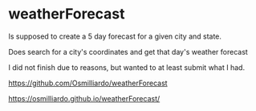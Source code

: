 # weatherForecast
Is supposed to create a 5 day forecast for a given city and state. 

Does search for a city's coordinates and get that day's weather forecast

I did not finish due to reasons, but wanted to at least submit what I had.

https://github.com/Osmilliardo/weatherForecast

https://osmilliardo.github.io/weatherForecast/